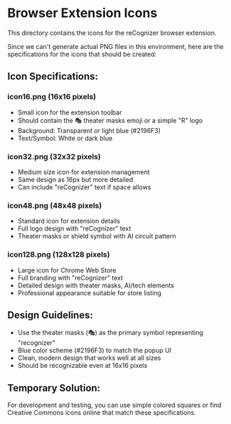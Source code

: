 # Browser Extension Icons

This directory contains the icons for the reCognizer browser extension.

Since we can't generate actual PNG files in this environment, here are the specifications for the icons that should be created:

## Icon Specifications:

### icon16.png (16x16 pixels)
- Small icon for the extension toolbar
- Should contain the 🎭 theater masks emoji or a simple "R" logo
- Background: Transparent or light blue (#2196F3)
- Text/Symbol: White or dark blue

### icon32.png (32x32 pixels)
- Medium size icon for extension management
- Same design as 16px but more detailed
- Can include "reCognizer" text if space allows

### icon48.png (48x48 pixels)
- Standard icon for extension details
- Full logo design with "reCognizer" text
- Theater masks or shield symbol with AI circuit pattern

### icon128.png (128x128 pixels)
- Large icon for Chrome Web Store
- Full branding with "reCognizer" text
- Detailed design with theater masks, AI/tech elements
- Professional appearance suitable for store listing

## Design Guidelines:
- Use the theater masks (🎭) as the primary symbol representing "recognizer"
- Blue color scheme (#2196F3) to match the popup UI
- Clean, modern design that works well at all sizes
- Should be recognizable even at 16x16 pixels

## Temporary Solution:
For development and testing, you can use simple colored squares or find Creative Commons icons online that match these specifications.